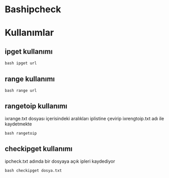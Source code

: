# Bashipcheck

# Kullanımlar

## ipget kullanımı 
`bash ipget url`

## range kullanımı 
`bash range url`

## rangetoip kullanımı 

ixrange.txt dosyası içerisindeki aralıkları iplistine çevirip ixrengtoip.txt adı ile kaydetmekte

`bash rangetoip `

## checkipget kullanımı
ipcheck.txt adında bir dosyaya açık ipleri kaydediyor

`bash checkipget dosya.txt`


